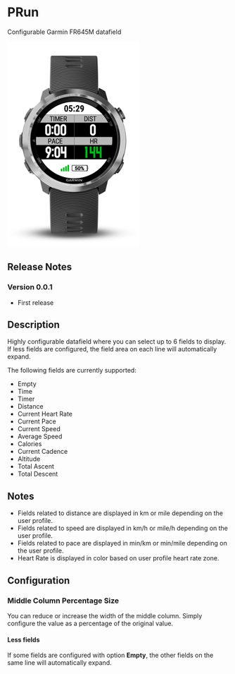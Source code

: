# PRun
Configurable Garmin FR645M datafield

![PHike Cover Image](/doc/PRun.png) 

## Release Notes
### Version 0.0.1
 - First release

## Description
Highly configurable datafield where you can select up to 6 fields to display. If less fields are configured, the field area on each line will automatically expand.

The following fields are currently supported:
 - Empty
 - Time
 - Timer
 - Distance
 - Current Heart Rate
 - Current Pace
 - Current Speed
 - Average Speed
 - Calories
 - Current Cadence
 - Altitude
 - Total Ascent
 - Total Descent

## Notes
- Fields related to distance are displayed in km or mile depending on the user profile.
- Fields related to speed are displayed in km/h or mile/h depending on the user profile.
- Fields related to pace are displayed in min/km or min/mile depending on the user profile.
- Heart Rate is displayed in color based on user profile heart rate zone.

## Configuration

### Middle Column Percentage Size
You can reduce or increase the width of the middle column. Simply configure the value as a percentage of the original value.

#### Less fields
If some fields are configured with option  **Empty**, the other fields on the same line will automatically expand. 
